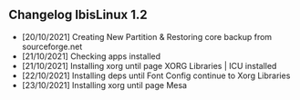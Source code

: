 ## Changelog IbisLinux 1.2


* [20/10/2021] Creating New Partition & Restoring core backup from sourceforge.net
* [21/10/2021] Checking apps installed
* [21/10/2021] Installing xorg until page XORG Libraries | ICU installed
* [22/10/2021] Installing deps until Font Config continue to Xorg Libraries
* [23/10/2021] Installing xorg until page Mesa
